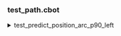 ### test_path.cbot

<details>
  <summary>test_predict_position_arc_p90_left</summary>

   |  |  |  |
   | --- | --- | --- |
   | Input<br>L = 0.5<br>R = 1<br>$\alpha = 90$ | Solution | ![picture](../images/test_predict_position_arc_p90_left.png) |

</details>
